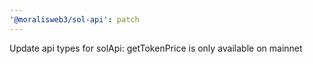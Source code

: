```yaml
---
'@moralisweb3/sol-api': patch
---
```


Update api types for solApi: getTokenPrice is only available on mainnet
